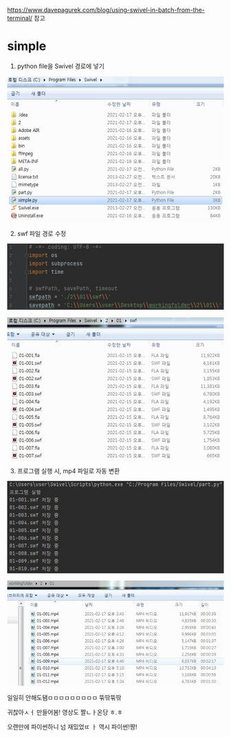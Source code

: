 https://www.davepagurek.com/blog/using-swivel-in-batch-from-the-terminal/ 참고



# simple
1. python file을 Swivel 경로에 넣기

![2](./img/2.png)

2. swf 파일 경로 수정

![2-1](./img/2-1.JPG)

![3](./img/3.png)

3. 프로그램 실행 시, mp4 파일로 자동 변환

![4](./img/4.JPG)

![4-1](./img/4-1.JPG)



일일히 안해도됌ㅁㅁㅁㅁㅁㅁㅁㅁㅁ 뚞딲뚞딲

귀찮아ㅅㅓ 만들어봄! 영상도 짤ㄴㅏ온당 ㅎ.ㅎ 

오랜만에 파이썬하니 넘 재밌었ㄸ ㅏ 역시 파이썬!짱!
